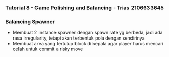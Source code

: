### Tutorial 8 - Game Polishing and Balancing - Trias 2106633645

### Balancing Spawner
- Membuat 2 instance spawner dengan spawn rate yg berbeda, jadi ada rasa irregularity, tetapi akan terbentuk pola dengan sendirinya
- Membuat area yang tertutup block di kepala agar player harus mencari celah untuk commit a risky move
